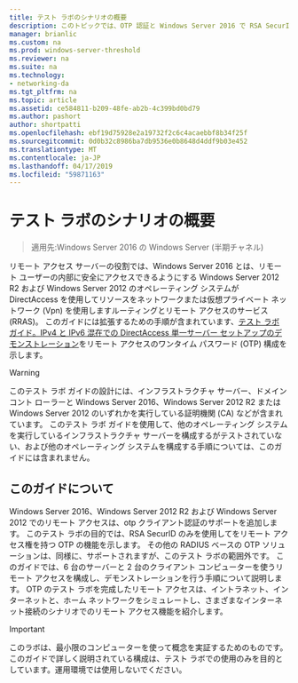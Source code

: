 ```yaml
---
title: テスト ラボのシナリオの概要
description: このトピックでは、OTP 認証と Windows Server 2016 で RSA SecurID を使用した DirectAccess のデモンストレーションのテスト ラボ ガイドの一部
manager: brianlic
ms.custom: na
ms.prod: windows-server-threshold
ms.reviewer: na
ms.suite: na
ms.technology:
- networking-da
ms.tgt_pltfrm: na
ms.topic: article
ms.assetid: ce584811-b209-48fe-ab2b-4c399bd0bd79
ms.author: pashort
author: shortpatti
ms.openlocfilehash: ebf19d75928e2a19732f2c6c4acaebbf8b34f25f
ms.sourcegitcommit: 0d0b32c8986ba7db9536e0b8648d4ddf9b03e452
ms.translationtype: MT
ms.contentlocale: ja-JP
ms.lasthandoff: 04/17/2019
ms.locfileid: "59871163"
---
```

# <a name="overview-of-the-test-lab-scenario"></a>テスト ラボのシナリオの概要

>適用先:Windows Server 2016 の Windows Server (半期チャネル)

リモート アクセス サーバーの役割では、Windows Server 2016 とは、リモート ユーザーの内部に安全にアクセスできるようにする Windows Server 2012 R2 および Windows Server 2012 のオペレーティング システムが DirectAccess を使用してリソースをネットワークまたは仮想プライベート ネットワーク (Vpn) を使用しますルーティングとリモート アクセスのサービス (RRAS)。 このガイドには拡張するための手順が含まれています、[テスト ラボ ガイド。IPv4 と IPv6 混在での DirectAccess 単一サーバー セットアップのデモンストレーション](https://go.microsoft.com/fwlink/p/?LinkId=237004)をリモート アクセスのワンタイム パスワード (OTP) 構成を示します。  
  
> [!WARNING]  
> このテスト ラボ ガイドの設計には、インフラストラクチャ サーバー、ドメイン コント ローラーと Windows Server 2016、Windows Server 2012 R2 または Windows Server 2012 のいずれかを実行している証明機関 (CA) などが含まれています。 このテスト ラボ ガイドを使用して、他のオペレーティング システムを実行しているインフラストラクチャ サーバーを構成するがテストされていない、および他のオペレーティング システムを構成する手順については、このガイドには含まれません。  
  
## <a name="about-this-guide"></a>このガイドについて  
Windows Server 2016、Windows Server 2012 R2 および Windows Server 2012 でのリモート アクセスは、otp クライアント認証のサポートを追加します。 このテスト ラボの目的では、RSA SecurID のみを使用してをリモート アクセス権を持つ OTP の機能を示します。 その他の RADIUS ベースの OTP ソリューションは、同様に、サポートされますが、このテスト ラボの範囲外です。 このガイドでは、6 台のサーバーと 2 台のクライアント コンピューターを使うリモート アクセスを構成し、デモンストレーションを行う手順について説明します。 OTP のテスト ラボを完成したリモート アクセスは、イントラネット、インターネットと、ホーム ネットワークをシミュレートし、さまざまなインターネット接続のシナリオでのリモート アクセス機能を紹介します。  
  
> [!IMPORTANT]  
> このラボは、最小限のコンピューターを使って概念を実証するためのものです。 このガイドで詳しく説明されている構成は、テスト ラボでの使用のみを目的としています。運用環境では使用しないでください。  
  


